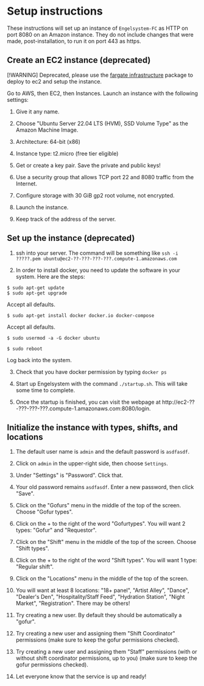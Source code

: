 # Setup instructions

These instructions will set up an instance of `Engelsystem-FC` as HTTP on port 8080
on an Amazon instance. They do not include changes that were made, post-installation,
to run it on port 443 as https.

## Create an EC2 instance (deprecated)

[!WARNING]
Deprecated, please use the [fargate infrastructure](https://github.com/anthroarts/fargate-infrastructure) package to deploy to ec2 and setup the instance.

Go to AWS, then EC2, then Instances. Launch an instance with the following settings:

1. Give it any name.

2. Choose "Ubuntu Server 22.04 LTS (HVM), SSD Volume Type" as the Amazon Machine Image.

3. Architecture: 64-bit (x86)

4. Instance type: t2.micro (free tier eligible)

5. Get or create a key pair. Save the private and public keys!

6. Use a security group that allows TCP port 22 and 8080 traffic from the Internet.

7. Configure storage with 30 GiB gp2 root volume, not encrypted.

8. Launch the instance.

9. Keep track of the address of the server.

## Set up the instance (deprecated)

1. ssh into your server. The command will be something like `ssh -i ?????.pem ubuntu@ec2-??-???-???-???.compute-1.amazonaws.com`

2. In order to install docker, you need to update the software in your system. Here are the steps:

```
$ sudo apt-get update
$ sudo apt-get upgrade
```

Accept all defaults.

```
$ sudo apt-get install docker docker.io docker-compose
```

Accept all defaults.

```
$ sudo usermod -a -G docker ubuntu

$ sudo reboot
```

Log back into the system.

3. Check that you have docker permission by typing `docker ps`

4. Start up Engelsystem with the command `./startup.sh`. This will take some time to complete.

5. Once the startup is finished, you can visit the webpage at
http://ec2-??-???-???-???.compute-1.amazonaws.com:8080/login.

## Initialize the instance with types, shifts, and locations

1. The default user name is `admin` and the default password is `asdfasdf`.

2. Click on `admin` in the upper-right side, then choose `Settings`.

3. Under "Settings" is "Password". Click that.

4. Your old password remains `asdfasdf`. Enter a new password, then click "Save".

5. Click on the "Gofurs" menu in the middle of the top of the screen. Choose "Gofur types".

6. Click on the + to the right of the word "Gofurtypes". You will want 2 types: "Gofur" and "Requestor".

7. Click on the "Shift" menu in the middle of the top of the screen. Choose "Shift types".

8. Click on the + to the right of the word "Shift types". You will want 1 type: "Regular shift".

9. Click on the "Locations" menu in the middle of the top of the screen.

10. You will want at least 8 locations: "18+ panel", "Artist Alley", "Dance", "Dealer's Den", "Hospitality/Staff Feed", "Hydration Station", "Night Market", "Registration". There may be others!

11. Try creating a new user. By default they should be automatically a "gofur".

12. Try creating a new user and assigning them "Shift Coordinator" permissions
(make sure to keep the gofur permissions checked).

13. Try creating a new user and assigning them "Staff" permissions
(with or without shift coordinator permissions, up to you)
(make sure to keep the gofur permissions checked).

14. Let everyone know that the service is up and ready!

